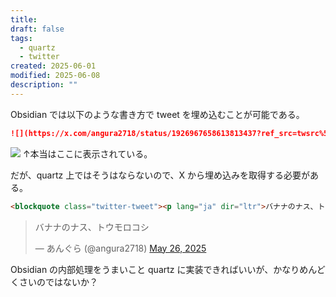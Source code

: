 ```yaml
---
title:
draft: false
tags:
  - quartz
  - twitter
created: 2025-06-01
modified: 2025-06-08
description: ""
---
```

Obsidian では以下のような書き方で tweet を埋め込むことが可能である。

```markdown
![](https://x.com/angura2718/status/1926967658613813437?ref_src=twsrc%5Etfw%22%3EMay)
```

![](https://x.com/angura2718/status/1926967658613813437?ref_src=twsrc%5Etfw%22%3EMay)
↑本当はここに表示されている。

だが、quartz 上ではそうはならないので、X から埋め込みを取得する必要がある。

```html
<blockquote class="twitter-tweet"><p lang="ja" dir="ltr">バナナのナス、トウモロコシ</p>&mdash; あんぐら (@angura2718) <a href="[https://twitter.com/angura2718/status/1926967658613813437?ref_src=twsrc%5Etfw">May](https://twitter.com/angura2718/status/1926967658613813437?ref_src=twsrc%5Etfw%22%3EMay "https://twitter.com/angura2718/status/1926967658613813437?ref_src=twsrc%5Etfw\">May") 26, 2025</a></blockquote> <script async src="[https://platform.twitter.com/widgets.js](https://platform.twitter.com/widgets.js "https://platform.twitter.com/widgets.js")" charset="utf-8"></script>
```

<blockquote class="twitter-tweet"><p lang="ja" dir="ltr">バナナのナス、トウモロコシ</p>&mdash; あんぐら (@angura2718) <a href="https://twitter.com/angura2718/status/1926967658613813437?ref_src=twsrc%5Etfw">May 26, 2025</a></blockquote> <script async src="https://platform.twitter.com/widgets.js" charset="utf-8"></script>

Obsidian の内部処理をうまいこと quartz に実装できればいいが、かなりめんどくさいのではないか？
